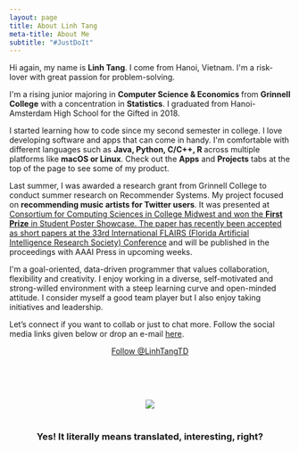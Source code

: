 ```yaml
---
layout: page
title: About Linh Tang
meta-title: About Me
subtitle: "#JustDoIt"
---
```


<div id="aboutme-section">

<p class="about-text">
<span class="fa fa-briefcase about-icon"></span>
  Hi again, my name is <strong>Linh Tang</strong>. I come from Hanoi, Vietnam. I'm a risk-lover with great passion for problem-solving.
</p>

<p class="about-text">
<span class="fa fa-graduation-cap about-icon"></span>
	I'm a rising junior majoring in <strong>Computer Science & Economics </strong> from <strong>Grinnell College</strong> with a concentration in <strong>Statistics</strong>. I graduated from Hanoi-Amsterdam High School for the Gifted in 2018.
</p>

<p class="about-text">
<span class="fa fa-code about-icon"></span>
I started learning how to code since my second semester in college. I love developing software and apps that can come in handy. I'm comfortable with different languages such as <strong> Java, Python, C/C++, R </strong> across multiple platforms like <strong>macOS or Linux</strong>. Check out the <strong>Apps</strong> and <strong>Projects</strong> tabs at the top of the page to see some of my product.
</p>

<p class="about-text">
<span class="fa fa-book about-icon"></span>
Last summer, I was awarded a research grant from Grinnell College to conduct summer research on Recommender Systems. My project focused on <strong>recommending music artists for Twitter users</strong>. It was presented at <a target="_blank" href= "https://ccscmw2019.aiello.io">Consortium for Computing Sciences in College Midwest and won the <strong>First Prize</strong> in Student Poster Showcase. The paper has recently been accepted as short papers at the <a target="_blank" href="https://www.flairs-33.info/home">33rd International FLAIRS (Florida Artificial Intelligence Research Society) Conference</a> and will be published in the proceedings with AAAI Press in upcoming weeks.
</p>

<p class="about-text">
<span class="fa fa-heart about-icon"></span>
I'm a goal-oriented, data-driven programmer that values collaboration, flexibility and creativity. I enjoy working in a diverse, self-motivated and strong-willed environment with a steep learning curve and open-minded attitude. I consider myself a good team player but I also enjoy taking initiatives and leadership.
</p>

<p class="about-text">
<span class="fa fa-envelope about-icon"></span>
Let’s connect if you want to collab or just to chat more. Follow the social media links given below or drop an e-mail <a target="_blank" href="mailto:contact@anudit.in">here</a>.
</p>


<center>
	<a href="https://github.com/LinhTangTD" class="github-follow-button" data-size="large" data-show-count="false">Follow @LinhTangTD</a>
	<script async src="//h3h.github.io/github-repo-widget/widget.js" charset="utf-8"></script>
</center>
<br>

<br><br>
<center><img src="/img/anudit-meaning.png"></center>
<br>
<center><h3>Yes! It literally means translated, interesting, right? </h3><center>
